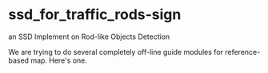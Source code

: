 # ssd_for_traffic_rods-sign
an SSD Implement on Rod-like Objects Detection

We are trying to do several completely off-line guide modules for reference-based map.
Here's one.
